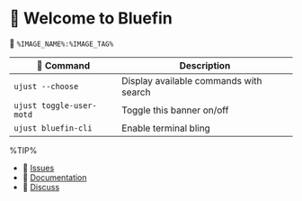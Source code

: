 # 󱍢 Welcome to Bluefin
󱋩 `%IMAGE_NAME%:%IMAGE_TAG%`

|  Command | Description |
| ------- | ----------- |
| `ujust --choose`  | Display available commands with search |
| `ujust toggle-user-motd` | Toggle this banner on/off | 
| `ujust bluefin-cli` | Enable terminal bling | 

%TIP%

- 󰊤 [Issues](https://issues.projectbluefin.io)
- 󰈙 [Documentation](http://docs.projectbluefin.io/)
- 󰊌 [Discuss](https://community.projectbluefin.io/)
